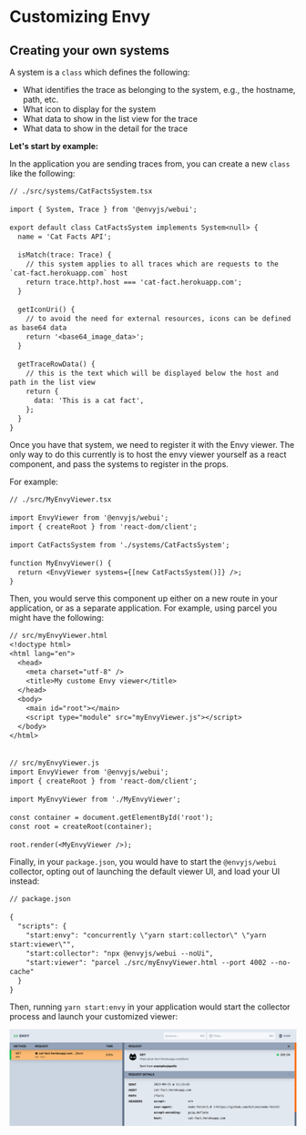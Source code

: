 # Customizing Envy

## Creating your own systems

A system is a `class` which defines the following:

- What identifies the trace as belonging to the system, e.g., the hostname, path, etc.
- What icon to display for the system
- What data to show in the list view for the trace
- What data to show in the detail for the trace

**Let's start by example:**

In the application you are sending traces from, you can create a new `class` like the following:

```tsx
// ./src/systems/CatFactsSystem.tsx

import { System, Trace } from '@envyjs/webui';

export default class CatFactsSystem implements System<null> {
  name = 'Cat Facts API';

  isMatch(trace: Trace) {
    // this system applies to all traces which are requests to the `cat-fact.herokuapp.com` host
    return trace.http?.host === 'cat-fact.herokuapp.com';
  }

  getIconUri() {
    // to avoid the need for external resources, icons can be defined as base64 data
    return '<base64_image_data>';
  }

  getTraceRowData() {
    // this is the text which will be displayed below the host and path in the list view
    return {
      data: 'This is a cat fact',
    };
  }
}
```

Once you have that system, we need to register it with the Envy viewer. The only way to do this currently is to host the envy viewer yourself as a react component, and pass the systems to register in the props.

For example:

```tsx
// ./src/MyEnvyViewer.tsx

import EnvyViewer from '@envyjs/webui';
import { createRoot } from 'react-dom/client';

import CatFactsSystem from './systems/CatFactsSystem';

function MyEnvyViewer() {
  return <EnvyViewer systems={[new CatFactsSystem()]} />;
}
```

Then, you would serve this component up either on a new route in your application, or as a separate application. For example, using parcel you might have the following:

```tsx
// src/myEnvyViewer.html
<!doctype html>
<html lang="en">
  <head>
    <meta charset="utf-8" />
    <title>My custome Envy viewer</title>
  </head>
  <body>
    <main id="root"></main>
    <script type="module" src="myEnvyViewer.js"></script>
  </body>
</html>


// src/myEnvyViewer.js
import EnvyViewer from '@envyjs/webui';
import { createRoot } from 'react-dom/client';

import MyEnvyViewer from './MyEnvyViewer';

const container = document.getElementById('root');
const root = createRoot(container);

root.render(<MyEnvyViewer />);
```

Finally, in your `package.json`, you would have to start the `@envyjs/webui` collector, opting out of launching the default viewer UI, and load your UI instead:

```
// package.json

{
  "scripts": {
    "start:envy": "concurrently \"yarn start:collector\" \"yarn start:viewer\"",
    "start:collector": "npx @envyjs/webui --noUi",
    "start:viewer": "parcel ./src/myEnvyViewer.html --port 4002 --no-cache"
  }
}
```

Then, running `yarn start:envy` in your application would start the collector process and launch your customized viewer:

<div align="center">
  <img alt="An example of a custom system defining the presentation of a trace" src="../envy-custom-system.png" />
</div>
